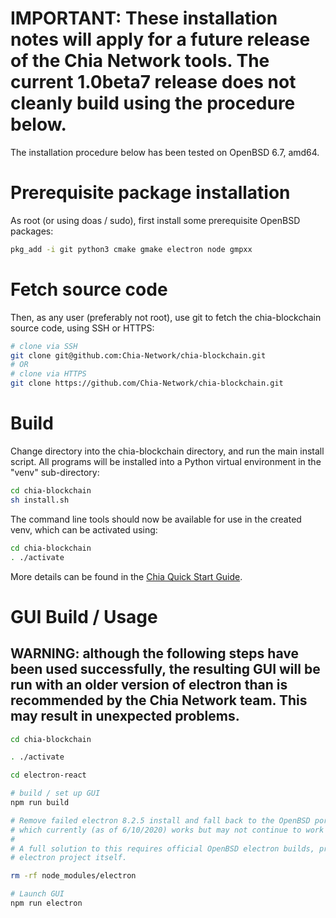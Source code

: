 # IMPORTANT: These installation notes will apply for a future release of the Chia Network tools. The current 1.0beta7 release does not cleanly build using the procedure below.

The installation procedure below has been tested on OpenBSD 6.7, amd64.

# Prerequisite package installation

As root (or using doas / sudo), first install some prerequisite OpenBSD packages:

```bash
pkg_add -i git python3 cmake gmake electron node gmpxx
```

# Fetch source code

Then, as any user (preferably not root), use git to fetch the chia-blockchain source code, using SSH or HTTPS:

```bash
# clone via SSH
git clone git@github.com:Chia-Network/chia-blockchain.git
# OR
# clone via HTTPS
git clone https://github.com/Chia-Network/chia-blockchain.git
```

# Build
Change directory into the chia-blockchain directory, and run the main install script. All programs will be installed into a Python virtual environment in the "venv" sub-directory:

```bash
cd chia-blockchain
sh install.sh
```

The command line tools should now be available for use in the created venv, which can be activated using:

```bash
cd chia-blockchain
. ./activate
```

More details can be found in the [Chia Quick Start Guide](https://github.com/Chia-Network/chia-blockchain/wiki/Quick-Start-Guide).

# GUI Build / Usage

## WARNING: although the following steps have been used successfully, the resulting GUI will be run with an older version of electron than is recommended by the Chia Network team. This may result in unexpected problems.

```bash
cd chia-blockchain

. ./activate

cd electron-react

# build / set up GUI
npm run build

# Remove failed electron 8.2.5 install and fall back to the OpenBSD ports tree 8.2.0 electron,
# which currently (as of 6/10/2020) works but may not continue to work in the future.
#
# A full solution to this requires official OpenBSD electron builds, provided by the
# electron project itself.

rm -rf node_modules/electron

# Launch GUI
npm run electron
```